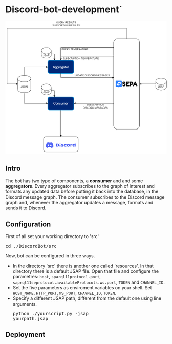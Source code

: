 # Discord-bot-development`
![Architecture](img/Bot_architecture.png)
## Intro
The bot has two type of components, a **consumer** and and some **aggregators**. Every aggregator subscribes to the graph of interest and formats any updated data before putting it back into the database, in the Discord message graph. The consumer subscribes to the Discord message graph and, whenever the aggregator updates a message, formats and sends it to Discord.
## Configuration
First of all set your working directory to 'src'

<pre>
cd ./DiscordBot/src
</pre>

Now, bot can be configured in three ways.

- In the directory 'src' there is another one called 'resources'. In that directory there is a default JSAP file.
Open that file and configure the parametres: `host`, `sparql11protocol.port`, `saprql11seprotocol.availableProtocols.ws.port`, `TOKEN` and `CHANNEL_ID`.
- Set the five parameters as enviroment variables on your shell. Set `HOST_NAME`, `HTTP_PORT`, `WS_PORT`, `CHANNEL_ID`, `TOKEN`.
- Specify a different JSAP path, different from the default one using line arguments.   <pre>python ./yourscript.py -jsap yourpath.jsap</pre>
## Deployment
